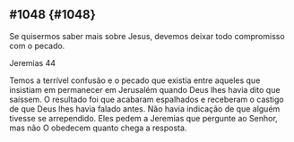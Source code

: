 ## #1048 {#1048}

Se quisermos saber mais sobre Jesus, devemos deixar todo compromisso com o pecado.

Jeremias 44

Temos a terrível confusão e o pecado que existia entre aqueles que insistiam em permanecer em Jerusalém quando Deus lhes havia dito que saíssem. O resultado foi que acabaram espalhados e receberam o castigo de que Deus lhes havia falado antes. Não havia indicação de que alguém tivesse se arrependido. Eles pedem a Jeremias que pergunte ao Senhor, mas não O obedecem quanto chega a resposta.
